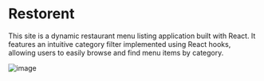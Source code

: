 # Restorent
This site is a dynamic restaurant menu listing application built with React. 
It features an intuitive category filter implemented using React hooks, allowing users to easily browse and find menu items by category. 

![image](https://github.com/user-attachments/assets/37d4f2c2-da1a-4019-b074-0fb33bed9120)


